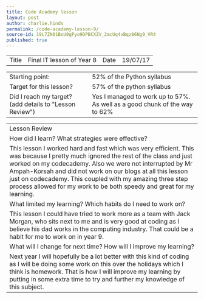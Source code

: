 ```yaml
---
title: Code Academy lesson 
layout: post
author: charlie.hinds
permalink: /code-academy-lesson-9/
source-id: 19L7ZN01BoU0gPyo9DPBCXZV_2mcUq4vBqz86Ng9_VR4
published: true
---
```

<table>
  <tr>
    <td>Title</td>
    <td>Final IT lesson of Year 8</td>
    <td>Date</td>
    <td>19/07/17</td>
  </tr>
</table>


<table>
  <tr>
    <td>Starting point:</td>
    <td>52% of the Python syllabus</td>
  </tr>
  <tr>
    <td>Target for this lesson?</td>
    <td>57% of the python syllabus</td>
  </tr>
  <tr>
    <td>Did I reach my target? 
(add details to "Lesson Review")</td>
    <td>Yes I managed to work up to 57%. As well as a good chunk of the way to 62%</td>
  </tr>
</table>


<table>
  <tr>
    <td>Lesson Review</td>
  </tr>
  <tr>
    <td>How did I learn? What strategies were effective? </td>
  </tr>
  <tr>
    <td>   This lesson I worked hard and fast which was very efficient. This was because I pretty much ignored the rest of the class and just worked on my codecademy. Also we were not interrupted by Mr Ampah-Korsah and did not work on our blogs at all this lesson just on codecademy. This coupled with my amazing three step process allowed for my work to be both speedy and great for my learning.</td>
  </tr>
  <tr>
    <td>What limited my learning? Which habits do I need to work on? </td>
  </tr>
  <tr>
    <td>   This lesson I could have tried to work more as a team with Jack Morgan, who sits next to me and is very good at coding as I believe his dad works in the computing industry. That could be a habit for me to work on in year 9.</td>
  </tr>
  <tr>
    <td>What will I change for next time? How will I improve my learning?</td>
  </tr>
  <tr>
    <td>   Next year I will hopefully be a lot better with this kind of coding as I will be doing some work on this over the holidays which I think is homework. That is how I will improve my learning by putting in some extra time to try and further my knowledge of this subject.</td>
  </tr>
</table>


